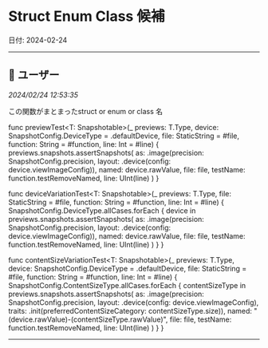 # Struct Enum Class 候補

日付: 2024-02-24

---

## 👤 ユーザー
*2024/02/24 12:53:35*

この関数がまとまったstruct or enum or class 名

func previewTest&lt;T: Snapshotable&gt;(_ previews: T.Type, device: SnapshotConfig.DeviceType = .defaultDevice, file: StaticString = #file, function: String = #function, line: Int = #line) {
    previews.snapshots.assertSnapshots(
        as: .image(precision: SnapshotConfig.precision, layout: .device(config: device.viewImageConfig)),
        named: device.rawValue,
        file: file,
        testName: function.testRemoveNamed,
        line: UInt(line)
    )
}

func deviceVariationTest&lt;T: Snapshotable&gt;(_ previews: T.Type, file: StaticString = #file, function: String = #function, line: Int = #line) {
    SnapshotConfig.DeviceType.allCases.forEach { device in
        previews.snapshots.assertSnapshots(
            as: .image(precision: SnapshotConfig.precision, layout: .device(config: device.viewImageConfig)),
            named: device.rawValue,
            file: file,
            testName: function.testRemoveNamed,
            line: UInt(line)
        )
    }
}

func contentSizeVariationTest&lt;T: Snapshotable&gt;(_ previews: T.Type, device: SnapshotConfig.DeviceType = .defaultDevice, file: StaticString = #file, function: String = #function, line: Int = #line) {
    SnapshotConfig.ContentSizeType.allCases.forEach { contentSizeType in
        previews.snapshots.assertSnapshots(
            as: .image(precision: SnapshotConfig.precision, layout: .device(config: device.viewImageConfig), traits: .init(preferredContentSizeCategory: contentSizeType.size)),
            named: "\(device.rawValue)-\(contentSizeType.rawValue)",
            file: file,
            testName: function.testRemoveNamed,
            line: UInt(line)
        )
    }
}

---
